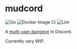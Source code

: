 # mudcord

![Go](https://github.com/tteeoo/mudcord/workflows/Go/badge.svg)
![Docker Image CI](https://github.com/tteeoo/mudcord/workflows/Docker%20Image%20CI/badge.svg)
![Lint](https://github.com/tteeoo/mudcord/workflows/Lint/badge.svg)

A [multi-user dungeon](https://en.wikipedia.org/wiki/MUD) in Discord.

Currently very WIP.
